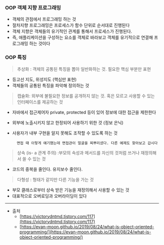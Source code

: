 ### OOP 객체 지향 프로그래밍

- 객체의 관점에서 프로그래밍 하는 것
- 절차지향 프로그래밍은 프로세스가 함수 단위로 순서대로 진행된다
- 객체 지향은 객체들의 유기적인 관계를 통해서 프로세스가 진행된다.
- 즉, 애플리케이션을 구성하는 요소를 객체로 바라보고 객체를 유기적으로 연결해 프로그래밍 하는 것이다

### OOP 특징

> 추상화 : 객체의 공통된 특징을 뽑아 일반화하는 것. 필요한 핵심 부분만 표현

- 등고선 지도, 위성지도 (핵심만 표현)
- 객체들의 공통된 특징을 파악해 정의하는 것

> 캡슐화: 외부에 불필요한 정보를 공개하지 않는 것. 혹은 모르고 사용할 수 있는 인터페이스를 제공하는 것

- 자바에서 접근제어자 private, protected 등이 있어 정보에 대한 접근을 제한한다
- 외부에 노출시키지 않고 한정되어 사용하기 위한 것 (정보 은닉)
- 사용자가 내부 구현을 알지 못해도 조작할 수 있도록 하는 것

        면접 때 이렇게 얘기했는데 면접관이 얼굴을 찌뿌리셨다. 다른 예제도 찾아보고 갑시다

> 상속 (is- a 관계 주의) :부모의 속성과 메서드를 자신의 것처럼 쓰거나 재정의해서 쓸 수 있는 것

- 코드의 중복을 줄인다. 유지보수 줄인다.

> 다형성 : 형태가 같지만 다른 기능을 가는 것

- 부모 클래스로부터 상속 받은 기능을 재정의해서 사용할 수 있는 것
- 대표적으로 오버로딩과 오버라이딩이 있다

---

- 출처
  - [https://victorydntmd.tistory.com/117](https://victorydntmd.tistory.com/117)
  - [https://evan-moon.github.io/2019/08/24/what-is-object-oriented-programming/](https://evan-moon.github.io/2019/08/24/what-is-object-oriented-programming/)
